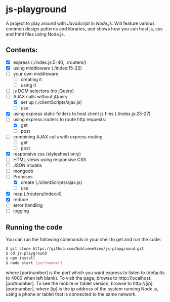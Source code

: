 # js-playground

A project to play around with *JavaScript* in *Node.js*. Will feature various common design patterns and libraries, and shows how you can host js, css and html files using Node.js.

## Contents:
- [x] express (./index.js:5-40, ./routers/)
- [x] using middleware (./index:15-22)
- [ ] your own middleware
  - [ ] creating it
  - [ ] using it
- [ ] js DOM selectors (no jQuery)
- [ ] AJAX calls without jQuery
  - [x] set up (./clientScripts/ajax.js)
  - [ ] use
- [x] using express static folders to host client js files (./index.js:25-27)
- [ ] using express routers to route http requests:
  - [x] get
  - [ ] post
- [ ] combining AJAX calls with express routing
  - [ ] get
  - [ ] post
- [x] responsive css (stylesheet only)
- [ ] HTML views using responsive CSS
- [ ] JSON models
- [ ] mongodb
- [ ] Promises
  - [x] create (./clientScripts/ajax.js)
  - [ ] use
- [x] map (./routers/index:4)
- [x] reduce
- [ ] error handling
- [ ] logging

## Running the code

You can run the following commands in your shell to get and run the code:
```bash
$ git clone https://github.com/SubliemeSiem/js-playground.git
$ cd js-playground
$ npm install
$ node start [portnumber]
```
where [portnumber] is the port which you want express to listen to (defaults to 4000 when left blank). To visit the page, browse to http://localhost:[portnumber]. 
To see the mobile or tablet version, browse to http://[ip]:[portnumber],
where [ip] is the ip address of the system running Node.js, using a phone or tablet that is connected to the same network.